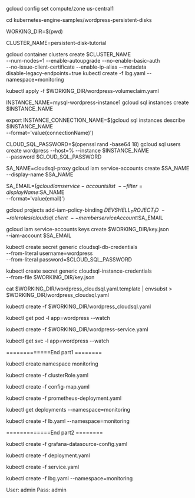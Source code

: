 gcloud config set compute/zone us-central1

cd kubernetes-engine-samples/wordpress-persistent-disks

WORKING_DIR=$(pwd)

CLUSTER_NAME=persistent-disk-tutorial

gcloud container clusters create $CLUSTER_NAME \
    --num-nodes=1 --enable-autoupgrade --no-enable-basic-auth \
    --no-issue-client-certificate --enable-ip-alias --metadata \
    disable-legacy-endpoints=true
kubectl create -f lbg.yaml --namespace=monitoring

kubectl apply -f $WORKING_DIR/wordpress-volumeclaim.yaml

INSTANCE_NAME=mysql-wordpress-instance1
gcloud sql instances create $INSTANCE_NAME

export INSTANCE_CONNECTION_NAME=$(gcloud sql instances describe $INSTANCE_NAME \
    --format='value(connectionName)')

CLOUD_SQL_PASSWORD=$(openssl rand -base64 18)
gcloud sql users create wordpress --host=% --instance $INSTANCE_NAME \
    --password $CLOUD_SQL_PASSWORD

SA_NAME=cloudsql-proxy
gcloud iam service-accounts create $SA_NAME --display-name $SA_NAME

SA_EMAIL=$(gcloud iam service-accounts list \
    --filter=displayName:$SA_NAME \
    --format='value(email)')

gcloud projects add-iam-policy-binding $DEVSHELL_PROJECT_ID \
    --role roles/cloudsql.client \
    --member serviceAccount:$SA_EMAIL
	
gcloud iam service-accounts keys create $WORKING_DIR/key.json \
    --iam-account $SA_EMAIL

kubectl create secret generic cloudsql-db-credentials \
    --from-literal username=wordpress \
    --from-literal password=$CLOUD_SQL_PASSWORD

kubectl create secret generic cloudsql-instance-credentials \
    --from-file $WORKING_DIR/key.json

cat $WORKING_DIR/wordpress_cloudsql.yaml.template | envsubst > \
    $WORKING_DIR/wordpress_cloudsql.yaml

kubectl create -f $WORKING_DIR/wordpress_cloudsql.yaml

kubectl get pod -l app=wordpress --watch

kubectl create -f $WORKING_DIR/wordpress-service.yaml 

kubectl get svc -l app=wordpress --watch

=============End part1 ========

kubectl create namespace monitoring

kubectl create -f clusterRole.yaml

kubectl create -f config-map.yaml

kubectl create  -f prometheus-deployment.yaml 

kubectl get deployments --namespace=monitoring

kubectl create -f lb.yaml --namespace=monitoring

=============End part2 ========

kubectl create -f grafana-datasource-config.yaml

kubectl create -f deployment.yaml

kubectl create -f service.yaml

kubectl create -f lbg.yaml --namespace=monitoring

User: admin
Pass: admin
